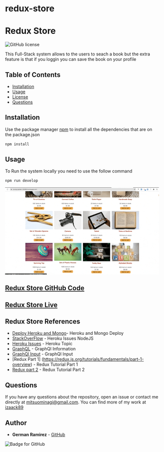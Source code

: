 # redux-store

<!-- // https://young-garden-30489.herokuapp.com/ -->

# Redux Store

![GitHub license](https://img.shields.io/badge/Licenses-MIT-blue.svg)

This Full-Stack system allows to the users to seach a book but the extra feature is that if you loggin you can save the book on your profile 

## Table of Contents

- [Installation](#installation)
- [Usage](#usage)
- [License](#license)
- [Questions](#questions)

## Installation

Use the package manager [npm](https://docs.npmjs.com/cli/v7/commands/npm-install) to install all the dependencies that are on the package.json

```bash
npm install
```

## Usage

To Run the system locally you need to use the follow command

```bash
npm run develop
```

![System View](./readmeFiles/mern.gif)

## [Redux Store GitHub Code](https://github.com/izaack89/book-search-engine)

## [Redux Store Live](https://peaceful-tundra-40160.herokuapp.com/)

## Redux Store References
- [Deploy Heroku and Mongo](https://coding-boot-camp.github.io/full-stack/mongodb/deploy-with-heroku-and-mongodb-atlas)- Heroku and Mongo Deploy
- [StackOverFlow](https://stackoverflow.com/questions/18660474/push-rejected-failed-to-compile-node-js-app-heroku) - Heroku Issues NodeJS
- [Heroku Issues](https://help.heroku.com/6235QYN4/why-is-my-node-js-build-failing-because-of-no-matching-node-versions) - Heroku Topic
- [GraphQL](https://graphql.org/graphql-js/) - GraphQl Information
- [GraphQl Input](https://graphql.org/graphql-js/mutations-and-input-types/) - GraphQl Input
- [Redux Part 1] (https://redux.js.org/tutorials/fundamentals/part-1-overview) - Redux Tutorial Part 1
- [Redux part 2](https://redux.js.org/tutorials/fundamentals/part-2-concepts-data-flow) - Redux Tutorial Part 2

## Questions

If you have any questions about the repository, open an issue or contact me directly at mitsuominagi@gmail.com. You can find more of my work at [izaack89](https://github.com/izaack89)

## Author

- **German Ramirez** - [GitHub](https://github.com/izaack89/)

![Badge for GitHub](https://img.shields.io/github/languages/top/izaack89/redux-store?style=plastic&logo=github)
